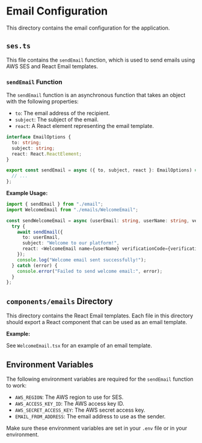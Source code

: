 # Email Configuration

This directory contains the email configuration for the application.

## `ses.ts`

This file contains the `sendEmail` function, which is used to send emails using AWS SES and React Email templates.

### `sendEmail` Function

The `sendEmail` function is an asynchronous function that takes an object with the following properties:

- `to`: The email address of the recipient.
- `subject`: The subject of the email.
- `react`: A React element representing the email template.

```typescript
interface EmailOptions {
  to: string;
  subject: string;
  react: React.ReactElement;
}

export const sendEmail = async ({ to, subject, react }: EmailOptions) => {
  // ...
};
```

**Example Usage:**

```typescript
import { sendEmail } from "./email";
import WelcomeEmail from "./emails/WelcomeEmail";

const sendWelcomeEmail = async (userEmail: string, userName: string, verificationCode: string, verificationUrl: string) => {
  try {
    await sendEmail({
      to: userEmail,
      subject: "Welcome to our platform!",
      react: <WelcomeEmail name={userName} verificationCode={verificationCode} verificationUrl={verificationUrl} />,
    });
    console.log("Welcome email sent successfully!");
  } catch (error) {
    console.error("Failed to send welcome email:", error);
  }
};
```

## `components/emails` Directory

This directory contains the React Email templates. Each file in this directory should export a React component that can be used as an email template.

**Example:**

See `WelcomeEmail.tsx` for an example of an email template.

## Environment Variables

The following environment variables are required for the `sendEmail` function to work:

- `AWS_REGION`: The AWS region to use for SES.
- `AWS_ACCESS_KEY_ID`: The AWS access key ID.
- `AWS_SECRET_ACCESS_KEY`: The AWS secret access key.
- `EMAIL_FROM_ADDRESS`: The email address to use as the sender.

Make sure these environment variables are set in your `.env` file or in your environment.
